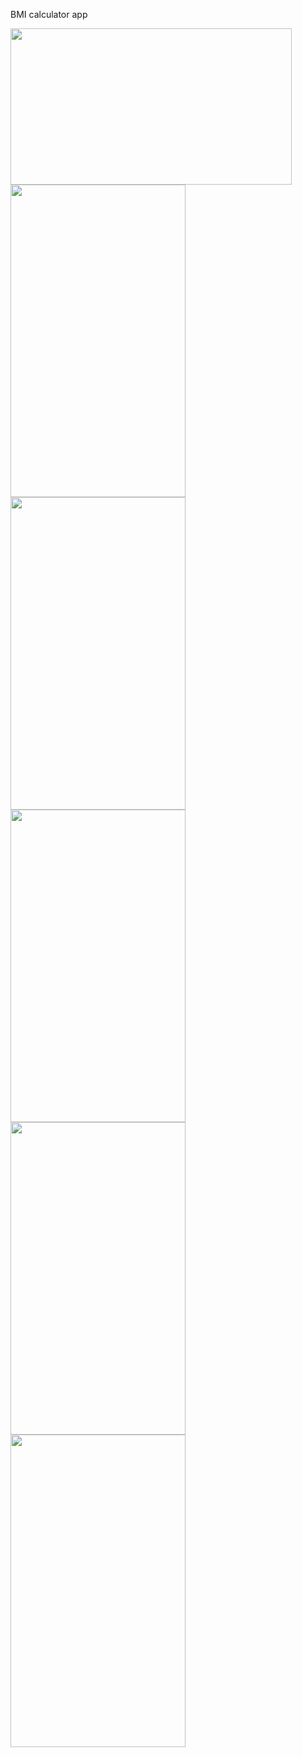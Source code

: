 BMI calculator app

<img src="1st.png" width="450" height="250">
<img src="Screenshot_1711533850.png" width="280" height="500">
<img src="Screenshot_1711533880.png" width="280" height="500">
<img src="Screenshot_1711533907.png" width="280" height="500">
<img src="Screenshot_1711533918.png" width="280" height="500">
<img src="Screenshot_1711533943.png" width="280" height="500">

